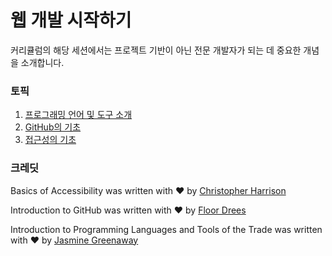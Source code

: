 # 웹 개발 시작하기

커리큘럼의 해당 세션에서는 프로젝트 기반이 아닌 전문 개발자가 되는 데 중요한 개념을 소개합니다.

### 토픽

1. [프로그래밍 언어 및 도구 소개](1-intro-to-programming-languages/translations/README.ko.md)
2. [GitHub의 기초](2-github-basics/translations/README.ko.md)
3. [접근성의 기초](3-accessibility/translations/README.ko.md)

### 크레딧

Basics of Accessibility was written with ♥️ by [Christopher Harrison](https://twitter.com/geektrainer)

Introduction to GitHub was written with ♥️ by [Floor Drees](https://twitter.com/floordrees)

Introduction to Programming Languages and Tools of the Trade was written with ♥️ by [Jasmine Greenaway](https://twitter.com/paladique)

